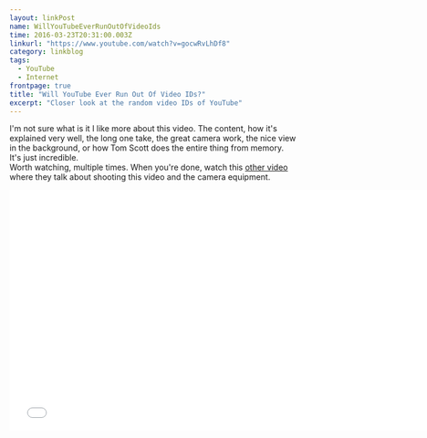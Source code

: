 ```yaml
---
layout: linkPost
name: WillYouTubeEverRunOutOfVideoIds
time: 2016-03-23T20:31:00.003Z
linkurl: "https://www.youtube.com/watch?v=gocwRvLhDf8"
category: linkblog
tags: 
  - YouTube
  - Internet
frontpage: true
title: "Will YouTube Ever Run Out Of Video IDs?"
excerpt: "Closer look at the random video IDs of YouTube"
---
```


I'm not sure what is it I like more about this video. The content, how it's explained very well, the long one take, the great camera work, the nice view in the background, or how Tom Scott does the entire thing from memory. It's just incredible.  
Worth watching, multiple times. When you're done, watch this [other video](https://www.youtube.com/watch?v=Dyy41yAs8nc) where they talk about shooting this video and the camera equipment.  
  
<iframe width="750" height="422" src="//www.youtube.com/embed/gocwRvLhDf8" frameborder="0" allowfullscreen></iframe>
